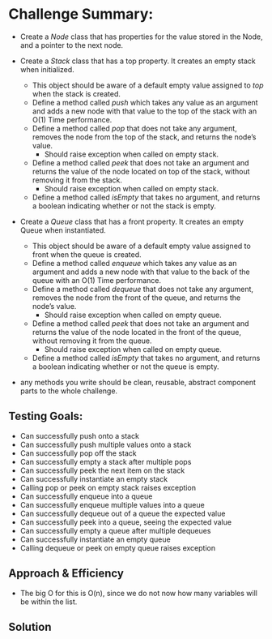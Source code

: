 # Challenge Summary:

- Create a *Node* class that has properties for the value stored in the Node, and a pointer to the next node.
- Create a *Stack* class that has a top property. It creates an empty stack when initialized. 
  - This object should be aware of a default empty value assigned to *top* when the stack is created.
  -  Define a method called *push* which takes any value as an argument and adds a new node with that value to the top of the stack with an O(1) Time performance.
  - Define a method called *pop* that does not take any argument, removes the node from the top of the stack, and returns the node’s value.
    - Should raise exception when called on empty stack. 
  - Define a method called *peek* that does not take an argument and returns the value of the node located on top of the stack, without removing it from the stack.
    - Should raise exception when called on empty stack.
  - Define a method called *isEmpty* that takes no argument, and returns a boolean indicating whether or not the stack is empty.


- Create a *Queue* class that has a front property. It creates an empty Queue when instantiated.
  - This object should be aware of a default empty value assigned to front when the queue is created.
  - Define a method called *enqueue* which takes any value as an argument and adds a new node with that value to the back of the queue with an O(1) Time performance.
  - Define a method called *dequeue* that does not take any argument, removes the node from the front of the queue, and returns the node’s value.
    - Should raise exception when called on empty queue.
  - Define a method called *peek* that does not take an argument and returns the value of the node located in the front of the queue, without removing it from the queue.
    - Should raise exception when called on empty queue. 
  - Define a method called *isEmpty* that takes no argument, and returns a boolean indicating whether or not the queue is empty.


-  any methods you write should be clean, reusable, abstract component parts to the whole challenge.

## Testing Goals: 

- Can successfully push onto a stack
- Can successfully push multiple values onto a stack
- Can successfully pop off the stack
- Can successfully empty a stack after multiple pops
- Can successfully peek the next item on the stack
- Can successfully instantiate an empty stack
- Calling pop or peek on empty stack raises exception
- Can successfully enqueue into a queue
- Can successfully enqueue multiple values into a queue
- Can successfully dequeue out of a queue the expected value
- Can successfully peek into a queue, seeing the expected value
- Can successfully empty a queue after multiple dequeues
- Can successfully instantiate an empty queue
- Calling dequeue or peek on empty queue raises exception

## Approach & Efficiency
- The big O for this is O(n), since we do not now how many variables will be within the list.


## Solution
